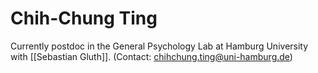 # Chih-Chung Ting

Currently postdoc in the General Psychology Lab at Hamburg University with [[Sebastian Gluth]]. (Contact: chihchung.ting@uni-hamburg.de)
